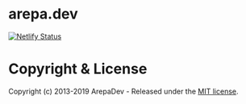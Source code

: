 # arepa.dev

[![Netlify Status](https://api.netlify.com/api/v1/badges/dc0a4ce8-fe77-46f1-a82b-6163a66c2ef9/deploy-status)](https://app.netlify.com/sites/arepadev/deploys)

# Copyright & License

Copyright (c) 2013-2019 ArepaDev - Released under the [MIT license](LICENSE).
